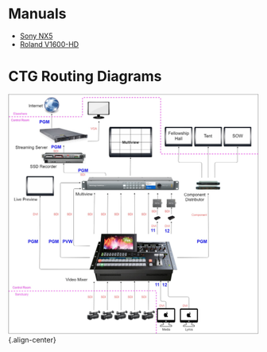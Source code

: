 <!-- TITLE: Video Documents -->
<!-- SUBTITLE: Everything you need to know about video -->

# Manuals
* [Sony NX5](http://kmvt15.org/create/guides/Sony%20NX5U_Manual.pdf)
* [Roland V1600-HD](http://www.av-projektering.se/av_projektering/pdf/V-1600HD_manual.pdf)
# CTG Routing Diagrams
![Video Config](/uploads/video-diagrams/video-config.jpg "Video Config"){.align-center}